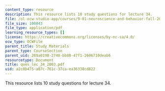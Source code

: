 ```yaml
---
content_type: resource
description: This resource lists 10 study questions for lecture 34.
file: /ol-ocw-studio-app/courses/9-01-neuroscience-and-behavior-fall-2003/a2c0b475a87c761c37caea36338cd822_ques_lec_34_2003.pdf
file_size: 100843
file_type: application/pdf
learning_resource_types: []
license: https://creativecommons.org/licenses/by-nc-sa/4.0/
ocw_type: OCWFile
parent_title: Study Materials
parent_type: CourseSection
parent_uid: 289a0198-2748-bb88-47f1-2606710deab6
resourcetype: Document
title: ques_lec_34_2003.pdf
uid: a2c0b475-a87c-761c-37ca-ea36338cd822
---
```

This resource lists 10 study questions for lecture 34.